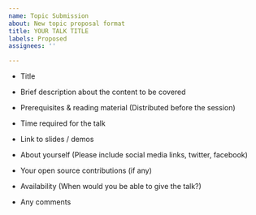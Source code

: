 ```yaml
---
name: Topic Submission
about: New topic proposal format
title: YOUR TALK TITLE
labels: Proposed
assignees: ''

---
```


- Title

- Brief description about the content to be covered

- Prerequisites & reading material (Distributed before the session) 

- Time required for the talk

- Link to slides / demos

- About yourself (Please include social media links, twitter, facebook)

- Your open source contributions (if any)

- Availability (When would you be able to give the talk?) 

- Any comments
